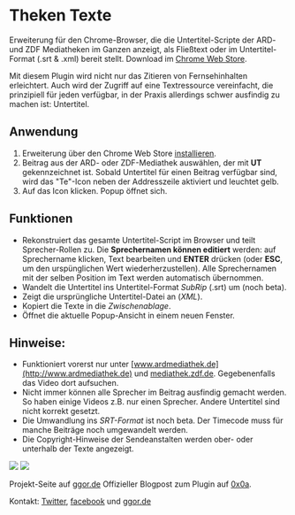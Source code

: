 # Theken Texte
Erweiterung für den Chrome-Browser, die die Untertitel-Scripte der ARD- und ZDF Mediatheken im Ganzen anzeigt, als Fließtext oder im Untertitel-Format (.srt & .xml) bereit stellt. Download im  [Chrome Web Store](https://chrome.google.com/webstore/detail/theken-texte/ppkijiiclgdligambidmbnonkphgpolk).

Mit diesem Plugin wird nicht nur das Zitieren von Fernsehinhalten erleichtert. Auch wird der Zugriff auf eine Textressource vereinfacht, die prinzipiell für jeden verfügbar, in der Praxis allerdings schwer ausfindig zu machen ist: Untertitel.

## Anwendung
1. Erweiterung über den Chrome Web Store [installieren](https://chrome.google.com/webstore/detail/theken-texte/ppkijiiclgdligambidmbnonkphgpolk).
2. Beitrag aus der ARD- oder ZDF-Mediathek auswählen, der mit **UT** gekennzeichnet ist. Sobald Untertitel für einen Beitrag verfügbar sind, wird das "Te"-Icon neben der Addresszeile aktiviert und leuchtet gelb.
3. Auf das Icon klicken. Popup öffnet sich.

## Funktionen
* Rekonstruiert das gesamte Untertitel-Script im Browser und teilt Sprecher-Rollen zu. Die **Sprechernamen können editiert** werden: auf Sprechername klicken, Text bearbeiten und **ENTER** drücken (oder **ESC**, um den urspünglichen Wert wiederherzustellen). Alle Sprechernamen mit der selben Position im Text werden automatisch übernommen.
* Wandelt die Untertitel ins Untertitel-Format *SubRip* (.srt) um (noch beta).
* Zeigt die ursprüngliche Untertitel-Datei an (*XML*).
* Kopiert die Texte in die *Zwischenablage*.
* Öffnet die aktuelle Popup-Ansicht in einem neuen Fenster.

## Hinweise:
* Funktioniert vorerst nur unter [www.ardmediathek.de](http://www.ardmediathek.de) und [mediathek.zdf.de](http://mediathek.zdf.de). Gegebenenfalls das Video dort aufsuchen.
* Nicht immer können alle Sprecher im Beitrag ausfindig gemacht werden. So haben einige Videos z.B. nur einen Sprecher. Andere Untertitel sind nicht korrekt gesetzt.
* Die Umwandlung ins *SRT-Format* ist noch beta. Der Timecode muss für manche Beiträge noch umgewandelt werden.
* Die Copyright-Hinweise der Sendeanstalten werden ober- oder unterhalb der Texte angezeigt.

![](http://ggor.de/wp-content/uploads/2015/06/open_small.gif)
![](http://ggor.de/wp-content/uploads/2015/06/changename_small.gif)

Projekt-Seite auf [ggor.de](http://ggor.de/project/theken-texte/)
Offizieller Blogpost zum Plugin auf [0x0a](http://0x0a.li/de/browser-erweiterung-theken-texte/).

Kontakt: [Twitter](https://twitter.com/greg00r), [facebook](https://www.facebook.com/gregor.weichbrodt) und [ggor.de](http://ggor.de)
